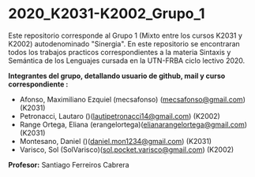 # 2020_K2031-K2002_Grupo_1

Este repositorio corresponde al Grupo 1 (Mixto entre los cursos K2031 y K2002) autodenominado "Sinergia". En este repositorio se encontraran todos los trabajos practicos correspondientes a la materia Sintaxis y Semántica de los Lenguajes cursada en la UTN-FRBA ciclo lectivo 2020.


**Integrantes del grupo, detallando usuario de github, mail y curso correspondiente :**

* Afonso, Maximiliano Ezquiel (mecsafonso) (mecsafonso@gmail.com) (K2031)
* Petronacci, Lautaro ()(lautipetronacci14@gmail.com) (K2002)
* Range Ortega, Eliana (erangelortega)(elianarangelortega@gmail.com) (K2031)
* Montesano, Daniel ()(daniel.mon1234@gmail.com) (K2031)
* Varisco, Sol (SolVarisco)(sol.pocket.varisco@gmail.com) (K2002)

**Profesor:** 
Santiago Ferreiros Cabrera 

